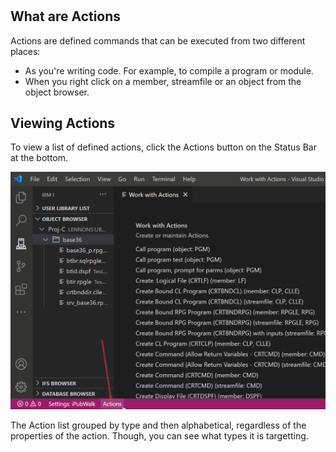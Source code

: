 #

## What are Actions

Actions are defined commands that can be executed from two different places:

* As you're writing code. For example, to compile a program or module.
* When you right click on a member, streamfile or an object from the object browser.

## Viewing Actions

To view a list of defined actions, click the Actions button on the Status Bar at the bottom.

![](./viewactions.png)

The Action list grouped by type and then alphabetical, regardless of the properties of the action. Though, you can see what types it is targetting.
